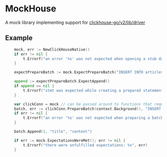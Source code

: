 
# MockHouse

A mock library implementing support for [clickhouse-go/v2/lib/driver](https://pkg.go.dev/github.com/ClickHouse/clickhouse-go/v2/lib/driver)

## Example

```go
	mock, err := NewClickHouseNative()
	if err != nil {
		t.Errorf("an error '%s' was not expected when opening a stub database connection", err)
	}

	expectPrepareBatch := mock.ExpectPrepareBatch("INSERT INTO articles (id, title, content) VALUES (?, ?, ?)")

	append := expectPrepareBatch.ExpectAppend()
	if append == nil {
		t.Errorf("stmt was expected while creating a prepared statement")
	}

	var clickConn = mock // can be passed around to functions that require driver.Conn
	batch, err := clickConn.PrepareBatch(context.Background(), "INSERT INTO articles (id, title, content) VALUES (?, ?, ?)")
	if err != nil {
		t.Errorf("an error '%s' was not expected when preparing a batch statement", err)
	}

	batch.Append(1, "title", "content")

	if err := mock.ExpectationsWereMet(); err != nil {
		t.Errorf("there were unfulfilled expectations: %s", err)
	}
```
